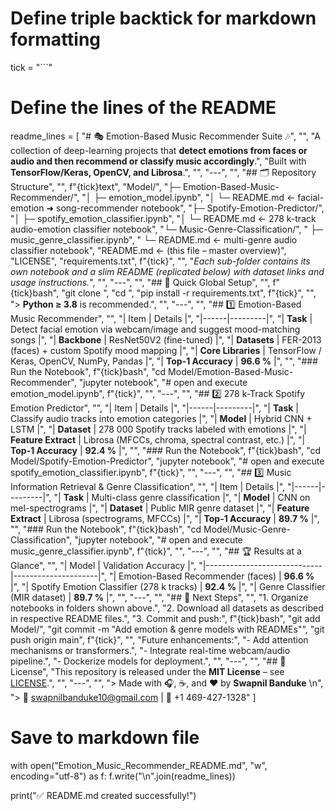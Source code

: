 # Define triple backtick for markdown formatting
tick = "```"

# Define the lines of the README
readme_lines = [
"# 🎭 Emotion-Based Music Recommender Suite 🎶",
"",
"A collection of deep-learning projects that **detect emotions from faces or audio and then recommend or classify music accordingly**.",
"Built with **TensorFlow/Keras, OpenCV, and Librosa**.",
"",
"---",
"",
"## 🗂️ Repository Structure",
"",
f"{tick}text",
"Model/",
"├─ Emotion-Based-Music-Recommender/",
"│  ├─ emotion_model.ipynb",
"│  └─ README.md            ← facial-emotion ➜ song-recommender notebook",
"├─ Spotify-Emotion-Predictor/",
"│  ├─ spotify_emotion_classifier.ipynb",
"│  └─ README.md            ← 278 k-track audio-emotion classifier notebook",
"└─ Music-Genre-Classification/",
"   ├─ music_genre_classifier.ipynb",
"   └─ README.md            ← multi-genre audio classifier notebook",
"README.md                  ← (this file – master overview)",
"LICENSE",
"requirements.txt",
f"{tick}",
"",
"*Each sub-folder contains its own notebook and a slim README (replicated below) with dataset links and usage instructions.*",
"",
"---",
"",
"## 🚀 Quick Global Setup",
"",
f"{tick}bash",
"git clone <repo-url>",
"cd <repo-dir>",
"pip install -r requirements.txt",
f"{tick}",
"",
"> **Python ≥ 3.8** is recommended.",
"",
"---",
"",
"## 1️⃣ Emotion-Based Music Recommender",
"",
"| Item | Details |",
"|------|---------|",
"| **Task** | Detect facial emotion via webcam/image and suggest mood-matching songs |",
"| **Backbone** | ResNet50V2 (fine-tuned) |",
"| **Datasets** | FER-2013 (faces) + custom Spotify mood mapping |",
"| **Core Libraries** | TensorFlow / Keras, OpenCV, NumPy, Pandas |",
"| **Top-1 Accuracy** | **96.6 %** |",
"",
"### Run the Notebook",
f"{tick}bash",
"cd Model/Emotion-Based-Music-Recommender",
"jupyter notebook",
"# open and execute emotion_model.ipynb",
f"{tick}",
"",
"---",
"",
"## 2️⃣ 278 k-Track Spotify Emotion Predictor",
"",
"| Item | Details |",
"|------|---------|",
"| **Task** | Classify audio tracks into emotion categories |",
"| **Model** | Hybrid CNN + LSTM |",
"| **Dataset** | 278 000 Spotify tracks labeled with emotions |",
"| **Feature Extract** | Librosa (MFCCs, chroma, spectral contrast, etc.) |",
"| **Top-1 Accuracy** | **92.4 %** |",
"",
"### Run the Notebook",
f"{tick}bash",
"cd Model/Spotify-Emotion-Predictor",
"jupyter notebook",
"# open and execute spotify_emotion_classifier.ipynb",
f"{tick}",
"",
"---",
"",
"## 3️⃣ Music Information Retrieval & Genre Classification",
"",
"| Item | Details |",
"|------|---------|",
"| **Task** | Multi-class genre classification |",
"| **Model** | CNN on mel-spectrograms |",
"| **Dataset** | Public MIR genre dataset |",
"| **Feature Extract** | Librosa (spectrograms, MFCCs) |",
"| **Top-1 Accuracy** | **89.7 %** |",
"",
"### Run the Notebook",
f"{tick}bash",
"cd Model/Music-Genre-Classification",
"jupyter notebook",
"# open and execute music_genre_classifier.ipynb",
f"{tick}",
"",
"---",
"",
"## 🏆 Results at a Glance",
"",
"| Model | Validation Accuracy |",
"|-----------------------------|---------------------|",
"| Emotion-Based Recommender (faces) | **96.6 %** |",
"| Spotify Emotion Classifier (278 k tracks) | **92.4 %** |",
"| Genre Classifier (MIR dataset) | **89.7 %** |",
"",
"---",
"",
"## 🔮 Next Steps",
"",
"1. Organize notebooks in folders shown above.",
"2. Download all datasets as described in respective README files.",
"3. Commit and push:",
f"{tick}bash",
"git add Model/",
"git commit -m \"Add emotion & genre models with READMEs\"",
"git push origin main",
f"{tick}",
"",
"Future enhancements:",
"- Add attention mechanisms or transformers.",
"- Integrate real-time webcam/audio pipeline.",
"- Dockerize models for deployment.",
"",
"---",
"",
"## 📜 License",
"This repository is released under the **MIT License** – see [LICENSE](LICENSE).",
"",
"---",
"",
"> Made with 🎧, ☕, and ❤️ by **Swapnil Banduke**  \n",
"> 📧 swapnilbanduke10@gmail.com   |   📱 +1 469-427-1328"
]

# Save to markdown file
with open("Emotion_Music_Recommender_README.md", "w", encoding="utf-8") as f:
    f.write("\n".join(readme_lines))

print("✅ README.md created successfully!")
